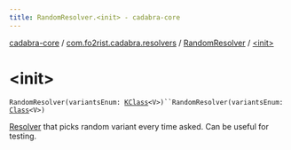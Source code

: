```yaml
---
title: RandomResolver.<init> - cadabra-core
---
```


[cadabra-core](../../index.html) / [com.fo2rist.cadabra.resolvers](../index.html) / [RandomResolver](index.html) / [&lt;init&gt;](./-init-.html)

# &lt;init&gt;

`RandomResolver(variantsEnum: `[`KClass`](https://kotlinlang.org/api/latest/jvm/stdlib/kotlin.reflect/-k-class/index.html)`<V>)``RandomResolver(variantsEnum: `[`Class`](https://docs.oracle.com/javase/6/docs/api/java/lang/Class.html)`<V>)`

[Resolver](../../com.fo2rist.cadabra/-resolver/index.html) that picks random variant every time asked.
Can be useful for testing.

